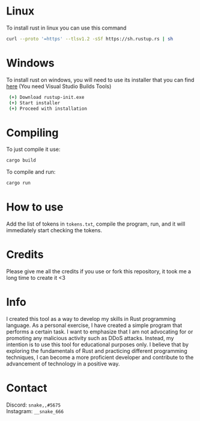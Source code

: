 # Linux
To install rust in linux you can use this command
```sh
curl --proto '=https' --tlsv1.2 -sSf https://sh.rustup.rs | sh
```

# Windows
To install rust on windows, you will need to use its installer that you can find [here](https://rustup.rs/) (You need Visual Studio Builds Tools)

```sh
 (+) Download rustup-init.exe
 (+) Start installer
 (+) Proceed with installation
```

# Compiling
To just compile it use:
```sh
cargo build
```
To compile and run:
```sh
cargo run
```

# How to use
Add the list of tokens in `tokens.txt`, compile the program, run, and it will immediately start checking the tokens.
# Credits

Please give me all the credits if you use or fork this repository, it took me a long time to create it <3

# Info
I created this tool as a way to develop my skills in Rust programming language. As a personal exercise, I have created a simple program that performs a certain task. I want to emphasize that I am not advocating for or promoting any malicious activity such as DDoS attacks. Instead, my intention is to use this tool for educational purposes only. I believe that by exploring the fundamentals of Rust and practicing different programming techniques, I can become a more proficient developer and contribute to the advancement of technology in a positive way.

# Contact
Discord: ``snake,,#5675``  
Instagram: ``__snake_666``
